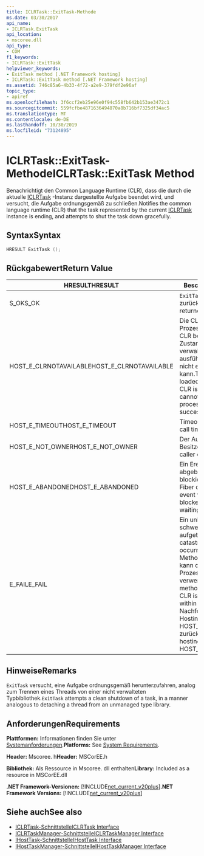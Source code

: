 ```yaml
---
title: ICLRTask::ExitTask-Methode
ms.date: 03/30/2017
api_name:
- ICLRTask.ExitTask
api_location:
- mscoree.dll
api_type:
- COM
f1_keywords:
- ICLRTask::ExitTask
helpviewer_keywords:
- ExitTask method [.NET Framework hosting]
- ICLRTask::ExitTask method [.NET Framework hosting]
ms.assetid: 746c85a6-4b33-4f72-a2e9-379fdf2e96af
topic_type:
- apiref
ms.openlocfilehash: 3f6ccf2eb25e96e0f94c558fb642b153ae3472c1
ms.sourcegitcommit: 559fcfbe4871636494870a8b716bf7325df34ac5
ms.translationtype: MT
ms.contentlocale: de-DE
ms.lasthandoff: 10/30/2019
ms.locfileid: "73124895"
---
```

# <a name="iclrtaskexittask-method"></a><span data-ttu-id="ffe50-102">ICLRTask::ExitTask-Methode</span><span class="sxs-lookup"><span data-stu-id="ffe50-102">ICLRTask::ExitTask Method</span></span>
<span data-ttu-id="ffe50-103">Benachrichtigt den Common Language Runtime (CLR), dass die durch die aktuelle [ICLRTask](../../../../docs/framework/unmanaged-api/hosting/iclrtask-interface.md) -Instanz dargestellte Aufgabe beendet wird, und versucht, die Aufgabe ordnungsgemäß zu schließen.</span><span class="sxs-lookup"><span data-stu-id="ffe50-103">Notifies the common language runtime (CLR) that the task represented by the current [ICLRTask](../../../../docs/framework/unmanaged-api/hosting/iclrtask-interface.md) instance is ending, and attempts to shut the task down gracefully.</span></span>  
  
## <a name="syntax"></a><span data-ttu-id="ffe50-104">Syntax</span><span class="sxs-lookup"><span data-stu-id="ffe50-104">Syntax</span></span>  
  
```cpp  
HRESULT ExitTask ();  
```  
  
## <a name="return-value"></a><span data-ttu-id="ffe50-105">Rückgabewert</span><span class="sxs-lookup"><span data-stu-id="ffe50-105">Return Value</span></span>  
  
|<span data-ttu-id="ffe50-106">HRESULT</span><span class="sxs-lookup"><span data-stu-id="ffe50-106">HRESULT</span></span>|<span data-ttu-id="ffe50-107">Beschreibung</span><span class="sxs-lookup"><span data-stu-id="ffe50-107">Description</span></span>|  
|-------------|-----------------|  
|<span data-ttu-id="ffe50-108">S_OK</span><span class="sxs-lookup"><span data-stu-id="ffe50-108">S_OK</span></span>|<span data-ttu-id="ffe50-109">`ExitTask` erfolgreich zurückgegeben.</span><span class="sxs-lookup"><span data-stu-id="ffe50-109">`ExitTask` returned successfully.</span></span>|  
|<span data-ttu-id="ffe50-110">HOST_E_CLRNOTAVAILABLE</span><span class="sxs-lookup"><span data-stu-id="ffe50-110">HOST_E_CLRNOTAVAILABLE</span></span>|<span data-ttu-id="ffe50-111">Die CLR wurde nicht in einen Prozess geladen, oder die CLR befindet sich in einem Zustand, in dem Sie verwalteten Code nicht ausführen oder den-Befehl nicht erfolgreich verarbeiten kann.</span><span class="sxs-lookup"><span data-stu-id="ffe50-111">The CLR has not been loaded into a process, or the CLR is in a state in which it cannot run managed code or process the call successfully.</span></span>|  
|<span data-ttu-id="ffe50-112">HOST_E_TIMEOUT</span><span class="sxs-lookup"><span data-stu-id="ffe50-112">HOST_E_TIMEOUT</span></span>|<span data-ttu-id="ffe50-113">Timeout des Aufrufes.</span><span class="sxs-lookup"><span data-stu-id="ffe50-113">The call timed out.</span></span>|  
|<span data-ttu-id="ffe50-114">HOST_E_NOT_OWNER</span><span class="sxs-lookup"><span data-stu-id="ffe50-114">HOST_E_NOT_OWNER</span></span>|<span data-ttu-id="ffe50-115">Der Aufrufer ist nicht Besitzer der Sperre.</span><span class="sxs-lookup"><span data-stu-id="ffe50-115">The caller does not own the lock.</span></span>|  
|<span data-ttu-id="ffe50-116">HOST_E_ABANDONED</span><span class="sxs-lookup"><span data-stu-id="ffe50-116">HOST_E_ABANDONED</span></span>|<span data-ttu-id="ffe50-117">Ein Ereignis wurde abgebrochen, während ein blockierter Thread oder eine Fiber darauf wartete.</span><span class="sxs-lookup"><span data-stu-id="ffe50-117">An event was canceled while a blocked thread or fiber was waiting on it.</span></span>|  
|<span data-ttu-id="ffe50-118">E_FAIL</span><span class="sxs-lookup"><span data-stu-id="ffe50-118">E_FAIL</span></span>|<span data-ttu-id="ffe50-119">Ein unbekannter schwerwiegender Fehler ist aufgetreten.</span><span class="sxs-lookup"><span data-stu-id="ffe50-119">An unknown catastrophic failure occurred.</span></span> <span data-ttu-id="ffe50-120">Wenn eine Methode E_FAIL zurückgibt, kann die CLR innerhalb des Prozesses nicht mehr verwendet werden.</span><span class="sxs-lookup"><span data-stu-id="ffe50-120">When a method returns E_FAIL, the CLR is no longer usable within the process.</span></span> <span data-ttu-id="ffe50-121">Nachfolgende Aufrufe von Hostingmethoden geben HOST_E_CLRNOTAVAILABLE zurück.</span><span class="sxs-lookup"><span data-stu-id="ffe50-121">Subsequent calls to hosting methods return HOST_E_CLRNOTAVAILABLE.</span></span>|  
  
## <a name="remarks"></a><span data-ttu-id="ffe50-122">Hinweise</span><span class="sxs-lookup"><span data-stu-id="ffe50-122">Remarks</span></span>  
 <span data-ttu-id="ffe50-123">`ExitTask` versucht, eine Aufgabe ordnungsgemäß herunterzufahren, analog zum Trennen eines Threads von einer nicht verwalteten Typbibliothek.</span><span class="sxs-lookup"><span data-stu-id="ffe50-123">`ExitTask` attempts a clean shutdown of a task, in a manner analogous to detaching a thread from an unmanaged type library.</span></span>  
  
## <a name="requirements"></a><span data-ttu-id="ffe50-124">Anforderungen</span><span class="sxs-lookup"><span data-stu-id="ffe50-124">Requirements</span></span>  
 <span data-ttu-id="ffe50-125">**Plattformen:** Informationen finden Sie unter [Systemanforderungen](../../../../docs/framework/get-started/system-requirements.md).</span><span class="sxs-lookup"><span data-stu-id="ffe50-125">**Platforms:** See [System Requirements](../../../../docs/framework/get-started/system-requirements.md).</span></span>  
  
 <span data-ttu-id="ffe50-126">**Header:** Mscoree. h</span><span class="sxs-lookup"><span data-stu-id="ffe50-126">**Header:** MSCorEE.h</span></span>  
  
 <span data-ttu-id="ffe50-127">**Bibliothek:** Als Ressource in Mscoree. dll enthalten</span><span class="sxs-lookup"><span data-stu-id="ffe50-127">**Library:** Included as a resource in MSCorEE.dll</span></span>  
  
 <span data-ttu-id="ffe50-128">**.NET Framework-Versionen:** [!INCLUDE[net_current_v20plus](../../../../includes/net-current-v20plus-md.md)]</span><span class="sxs-lookup"><span data-stu-id="ffe50-128">**.NET Framework Versions:** [!INCLUDE[net_current_v20plus](../../../../includes/net-current-v20plus-md.md)]</span></span>  
  
## <a name="see-also"></a><span data-ttu-id="ffe50-129">Siehe auch</span><span class="sxs-lookup"><span data-stu-id="ffe50-129">See also</span></span>

- [<span data-ttu-id="ffe50-130">ICLRTask-Schnittstelle</span><span class="sxs-lookup"><span data-stu-id="ffe50-130">ICLRTask Interface</span></span>](../../../../docs/framework/unmanaged-api/hosting/iclrtask-interface.md)
- [<span data-ttu-id="ffe50-131">ICLRTaskManager-Schnittstelle</span><span class="sxs-lookup"><span data-stu-id="ffe50-131">ICLRTaskManager Interface</span></span>](../../../../docs/framework/unmanaged-api/hosting/iclrtaskmanager-interface.md)
- [<span data-ttu-id="ffe50-132">IHostTask-Schnittstelle</span><span class="sxs-lookup"><span data-stu-id="ffe50-132">IHostTask Interface</span></span>](../../../../docs/framework/unmanaged-api/hosting/ihosttask-interface.md)
- [<span data-ttu-id="ffe50-133">IHostTaskManager-Schnittstelle</span><span class="sxs-lookup"><span data-stu-id="ffe50-133">IHostTaskManager Interface</span></span>](../../../../docs/framework/unmanaged-api/hosting/ihosttaskmanager-interface.md)
